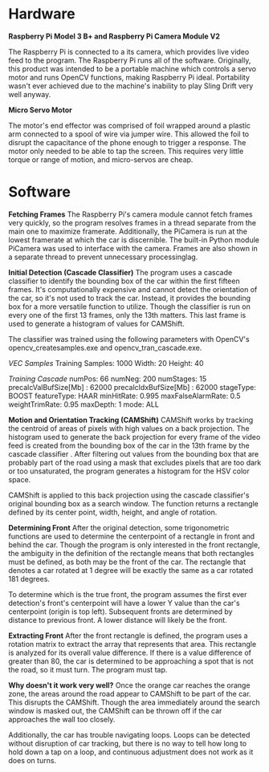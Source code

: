 # Hardware
**Raspberry Pi Model 3 B+ and Raspberry Pi Camera Module V2**

The Raspberry Pi is connected to a its camera, which provides live video feed to the program. The Raspberry Pi runs all of the software.
Originally, this product was intended to be a portable machine which controls a servo motor and runs OpenCV functions, 
making Raspberry Pi ideal. Portability wasn't ever achieved due to the machine's inability to play Sling Drift very well anyway.

**Micro Servo Motor**

The motor's end effector was comprised of foil wrapped around a plastic arm connected to a spool of wire via jumper wire. This allowed
the foil to disrupt the capacitance of the phone enough to trigger a response. The motor only needed to be able to tap the screen. This 
requires very little torque or range of motion, and micro-servos are cheap.

# Software
**Fetching Frames**
The Raspberry Pi's camera module cannot fetch frames very quickly, so the program resolves frames in a thread separate from the main one 
to maximize framerate. Additionally, the PiCamera is run at the lowest framerate at which the car is discernible. The built-in
Python module PiCamera was used to interface with the camera. Frames are also shown in a separate thread to prevent unnecessary 
processinglag.

**Initial Detection (Cascade Classifier)**
The program uses a cascade classifier to identify the bounding box of the car within the first fifteen frames. It's computationally
expensive and cannot detect the orientation of the car, so it's not used to track the car. Instead, it provides the bounding box for a 
more versatile function to utilize. Though the classifier is run on every one of the first 13 frames, only the 13th matters. This last
frame is used to generate a histogram of values for CAMShift. 

The classifier was trained using the following parameters with OpenCV's opencv_createsamples.exe and opencv_tran_cascade.exe.

*VEC Samples*
Training Samples: 1000
Width: 20
Height: 40

*Training Cascade*
numPos: 66
numNeg: 200
numStages: 15
precalcValBufSize[Mb] : 62000
precalcIdxBufSize[Mb] : 62000
stageType: BOOST
featureType: HAAR
minHitRate: 0.995
maxFalseAlarmRate: 0.5
weightTrimRate: 0.95
maxDepth: 1
mode: ALL


**Motion and Orientation Tracking (CAMShift)**
CAMShift works by tracking the centroid of areas of pixels with high values on a back projection. The histogram used to generate the 
back projection for every frame of the video feed is created from the bounding box of the car in the 13th frame by the cascade classifier
. After filtering out values from the bounding box that are probably part of the road using a mask that excludes pixels that are too 
dark or too unsaturated, the program generates a histogram for the HSV color space.

CAMShift is applied to this back projection using the cascade classifier's original bounding box as a search window. The function returns
a rectangle defined by its center point, width, height, and angle of rotation.

**Determining Front**
After the original detection, some trigonometric functions are used to determine the centerpoint of a rectangle in front and behind 
the car. Though the program is only interested in the front rectangle, the ambiguity in the definition of the rectangle means that both
rectangles must be defined, as both may be the front of the car. The rectangle that denotes a car rotated at 1 degree will be exactly the
same as a car rotated 181 degrees.

To determine which is the true front, the program assumes the first ever detection's front's centerpoint will have a lower Y 
value than the car's centerpoint (origin is top left). Subsequent fronts are determined by distance to previous front. A lower distance
will likely be the front.

**Extracting Front**
After the front rectangle is defined, the program uses a rotation matrix to extract the array that represents that area. This rectangle
is analyzed for its overall value difference. If there is a value difference of greater than 80, the car is determined to be approaching
a spot that is not the road, so it must turn. The program must tap.

**Why doesn't it work very well?**
Once the orange car reaches the orange zone, the areas around the road appear to CAMShift to be part of the car. This disrupts the 
CAMShift. Though the area immediately around the search window is masked out, the CAMShift can be thrown off if the car approaches the
wall too closely.

Additionally, the car has trouble navigating loops. Loops can be detected without disruption of car tracking, but there is no way to 
tell how long to hold down a tap on a loop, and continuous adjustment does not work as it does on turns.
